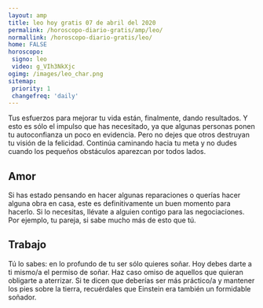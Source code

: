 ```yaml
---
layout: amp
title: leo hoy gratis 07 de abril del 2020 
permalink: /horoscopo-diario-gratis/amp/leo/
normallink: /horoscopo-diario-gratis/leo/
home: FALSE
horoscopo:
 signo: leo
 video: g_VIh3NkXjc
ogimg: /images/leo_char.png
sitemap:
 priority: 1
 changefreq: 'daily'
---
```



Tus esfuerzos para mejorar tu vida están, finalmente, dando resultados. Y esto es sólo el impulso que has necesitado, ya que algunas personas ponen tu autoconfianza un poco en evidencia. Pero no dejes que otros destruyan tu visión de la felicidad. Continúa caminando hacia tu meta y no dudes cuando los pequeños obstáculos aparezcan por todos lados.

## Amor

Si has estado pensando en hacer algunas reparaciones o querías hacer alguna obra en casa, este es definitivamente un buen momento para hacerlo. Si lo necesitas, llévate a alguien contigo para las negociaciones. Por ejemplo, tu pareja, si sabe mucho más de esto que tú.

## Trabajo

Tú lo sabes: en lo profundo de tu ser sólo quieres soñar. Hoy debes darte a ti mismo/a el permiso de soñar. Haz caso omiso de aquellos que quieran obligarte a aterrizar. Si te dicen que deberías ser más práctico/a y mantener los pies sobre la tierra, recuérdales que Einstein era también un formidable soñador.
